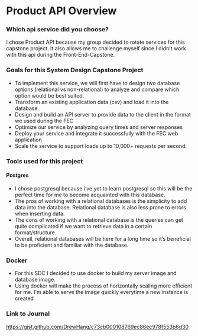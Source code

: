# Product API Overview

### Which api service did you choose?

I chose Product API because my group decided to rotate services for this capstone project. It also allows me to challenge myself since I didn't work with this api during the Front-End-Capstone. 


### Goals for this System Design Capstone Project

- To implement this service, we will first have to design two database options (relational vs non-relational) to analyze and compare which option would be best suited.
- Transform an existing application data (csv) and load it into the database.
- Design and build an API server to provide data to the client in the format we used during the FEC
- Optimize our service by analyzing query times and server responses
- Deploy your service and integrate it successfully with the FEC web application
- Scale the service to support loads up to 10,000~ requests per second.

### Tools used for this project

#### Postgres
- I chose postgresql because i’ve yet to learn postgresql so this will be the perfect time for me to become acquainted with this database. 
- The pros of working with a relational databases is the simplicity to add data into the database. Relational database is also less prone to errors when inserting data.
- The cons of working with a relational database is the queries can get quite complicated if we want to retrieve data in a certain format/structure. 
- Overall, relational databases will be here for a long time so it’s beneficial to be proficient and familiar with the database.

### Docker
- For this SDC I decided to use docker to build my server image and database image.
- Using docker will make the process of horizontally scaling more efficient for me. I'm able to serve the image quickly everytime a new instance is created

### Link to Journal

https://gist.github.com/DrewHang/c73cb000108769ec86ec978f553b6d30
